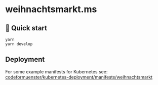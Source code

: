 # weihnachtsmarkt.ms

## 🚀 Quick start

    yarn
    yarn develop

## Deployment

For some example manifests for Kubernetes see: [codeformuenster/kubernetes-deployment/manifests/weihnachtsmarkt](https://github.com/codeformuenster/kubernetes-deployment/tree/master/manifests/weihnachtsmarkt)
